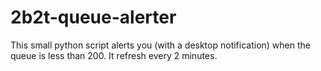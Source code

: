 # 2b2t-queue-alerter
This small python script alerts you (with a desktop notification) when the queue is less than 200. It refresh every 2 minutes.
